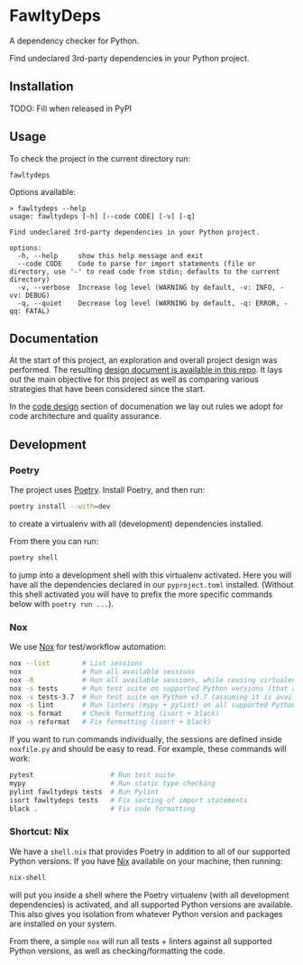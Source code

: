 # FawltyDeps

A dependency checker for Python.

Find undeclared 3rd-party dependencies in your Python project.

## Installation

TODO: Fill when released in PyPI

## Usage

To check the project in the current directory run:

```
fawltydeps
```

Options available:

```
> fawltydeps --help
usage: fawltydeps [-h] [--code CODE] [-v] [-q]

Find undeclared 3rd-party dependencies in your Python project.

options:
  -h, --help     show this help message and exit
  --code CODE    Code to parse for import statements (file or directory, use '-' to read code from stdin; defaults to the current directory)
  -v, --verbose  Increase log level (WARNING by default, -v: INFO, -vv: DEBUG)
  -q, --quiet    Decrease log level (WARNING by default, -q: ERROR, -qq: FATAL)
```

## Documentation

At the start of this project, an exploration and overall project design was performed. The resulting [design document is available in this repo](./docs/DesignDoc.md). It lays out the main objective for this project as well as comparing various strategies that have been considered since the start.

In the [code design](./docs/CodeDesign.md) section of documenation we lay out rules we adopt for code architecture and quality assurance.

## Development

### Poetry

The project uses [Poetry](https://python-poetry.org/). Install Poetry, and then
run:

```sh
poetry install --with=dev
```

to create a virtualenv with all (development) dependencies installed.

From there you can run:

```sh
poetry shell
```

to jump into a development shell with this virtualenv activated. Here you will
have all the dependencies declared in our `pyproject.toml` installed. (Without
this shell activated you will have to prefix the more specific commands below
with `poetry run ...`).

### Nox

We use [Nox](https://nox.thea.codes/en/stable/) for test/workflow automation:

```sh
nox --list        # List sessions
nox               # Run all available sessions
nox -R            # Run all available sessions, while reusing virtualenvs (i.e. faster)
nox -s tests      # Run test suite on supported Python versions (that are available)
nox -s tests-3.7  # Run test suite on Python v3.7 (assuming it is available locally)
nox -s lint       # Run linters (mypy + pylint) on all supported Python versions
nox -s format     # Check formatting (isort + black)
nox -s reformat   # Fix formatting (isort + black)
```

If you want to run commands individually, the sessions are defined inside
`noxfile.py` and should be easy to read. For example, these commands will work:

```sh
pytest                   # Run test suite
mypy                     # Run static type checking
pylint fawltydeps tests  # Run Pylint
isort fawltydeps tests   # Fix sorting of import statements
black .                  # Fix code formatting
```

### Shortcut: Nix

We have a `shell.nix` that provides Poetry in addition to all of our supported
Python versions. If you have [Nix](https://nixos.org) available on your machine,
then running:

```sh
nix-shell
```

will put you inside a shell where the Poetry virtualenv (with all development
dependencies) is activated, and all supported Python versions are available.
This also gives you isolation from whatever Python version and packages are
installed on your system.

From there, a simple `nox` will run all tests + linters against all supported
Python versions, as well as checking/formatting the code.
